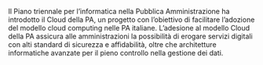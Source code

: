Il Piano triennale per l’informatica nella Pubblica Amministrazione ha introdotto il Cloud della PA,
un progetto con l’obiettivo di facilitare l’adozione del modello cloud computing nelle PA italiane.
L’adesione al modello Cloud della PA assicura alle amministrazioni la possibilità di erogare servizi digitali con
alti standard di sicurezza e affidabilità, oltre che architetture informatiche avanzate per il pieno controllo nella gestione dei dati.